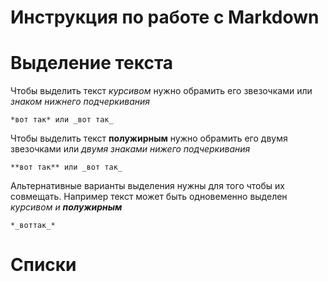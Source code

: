# Инструкция по работе с Markdown

# Выделение текста

Чтобы выделить текст *курсивом* нужно обрамить его звезочками или _знаком нижнего подчеркивания_

    *вот так* или _вот так_

Чтобы выделить текст **полужирным** нужно обрамить его двумя звезочками или _двумя знаками нижего подчеркивания_

    **вот так** или _вот так_

Альтернативные варианты выделения нужны для того чтобы их совмещать. Например текст может быть одновеменно выделен *курсивом и __полужирным__*

    *_воттак_*

# Списки